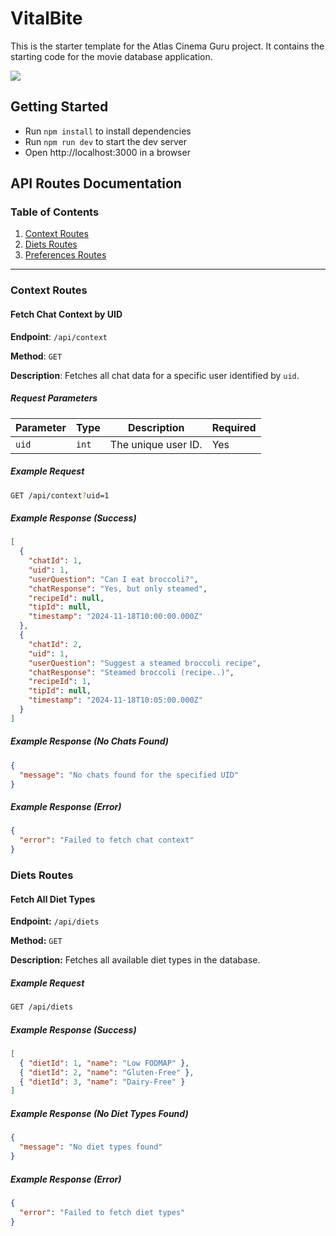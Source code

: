# VitalBite

This is the starter template for the Atlas Cinema Guru project. It contains the starting code for the movie database application.

![](./images/task-2-a.png)

## Getting Started

- Run `npm install` to install dependencies
- Run `npm run dev` to start the dev server
- Open http://localhost:3000 in a browser

## API Routes Documentation

### Table of Contents

1. [Context Routes](#context-routes)
2. [Diets Routes](#diets-routes)
3. [Preferences Routes](#preferences-routes)

---

### Context Routes

#### Fetch Chat Context by UID

**Endpoint**: `/api/context`

**Method**: `GET`

**Description**: Fetches all chat data for a specific user identified by `uid`.

##### Request Parameters

| Parameter | Type   | Description              | Required |
|-----------|--------|--------------------------|----------|
| `uid`     | `int`  | The unique user ID.      | Yes      |

##### Example Request

```bash
GET /api/context?uid=1
```

##### Example Response (Success)

```json
[
  {
    "chatId": 1,
    "uid": 1,
    "userQuestion": "Can I eat broccoli?",
    "chatResponse": "Yes, but only steamed",
    "recipeId": null,
    "tipId": null,
    "timestamp": "2024-11-18T10:00:00.000Z"
  },
  {
    "chatId": 2,
    "uid": 1,
    "userQuestion": "Suggest a steamed broccoli recipe",
    "chatResponse": "Steamed broccoli (recipe..)",
    "recipeId": 1,
    "tipId": null,
    "timestamp": "2024-11-18T10:05:00.000Z"
  }
]
```

##### Example Response (No Chats Found)

```json
{
  "message": "No chats found for the specified UID"
}
```

##### Example Response (Error)

```json
{
  "error": "Failed to fetch chat context"
}
```

### Diets Routes

#### Fetch All Diet Types

**Endpoint:** `/api/diets`

**Method:** `GET`

**Description:** Fetches all available diet types in the database.

##### Example Request

```bash
GET /api/diets
```
##### Example Response (Success)

```json
[
  { "dietId": 1, "name": "Low FODMAP" },
  { "dietId": 2, "name": "Gluten-Free" },
  { "dietId": 3, "name": "Dairy-Free" }
]
```

##### Example Response (No Diet Types Found)

```json
{
  "message": "No diet types found"
}
```

##### Example Response (Error)

```json
{
  "error": "Failed to fetch diet types"
}
```
